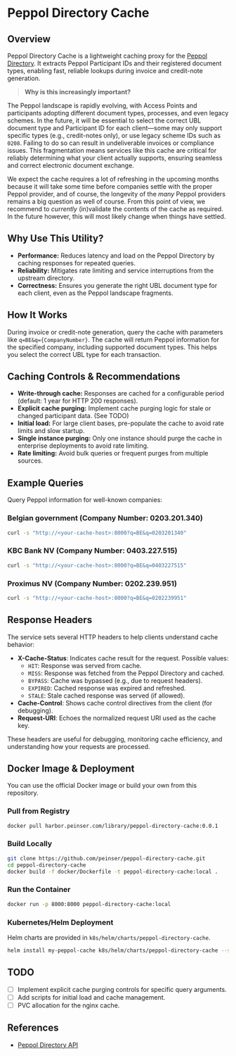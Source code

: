 
# Peppol Directory Cache

## Overview

Peppol Directory Cache is a lightweight caching proxy for the [Peppol Directory](https://directory.peppol.eu/search/1.0/json). It extracts Peppol Participant IDs and their registered document types, enabling fast, reliable lookups during invoice and credit-note generation.

> **Why is this increasingly important?**

The Peppol landscape is rapidly evolving, with Access Points and participants adopting different document types, processes, and even legacy schemes. In the future, it will be essential to select the correct UBL document type and Participant ID for each client—some may only support specific types (e.g., credit-notes only), or use legacy scheme IDs such as `0208`. Failing to do so can result in undeliverable invoices or compliance issues. This fragmentation means services like this cache are critical for reliably determining what your client actually supports, ensuring seamless and correct electronic document exchange.

We expect the cache requires a lot of refreshing in the upcoming months because it will take some time before companies settle with the proper Peppol provider, and of course, the longevity of the _many_ Peppol providers remains a big question as well of course. From this point of view, we recommend to _currently_ (in)validate the contents of the cache as required. In the future however, this will most likely change when things have settled.

## Why Use This Utility?

- **Performance:** Reduces latency and load on the Peppol Directory by caching responses for repeated queries.
- **Reliability:** Mitigates rate limiting and service interruptions from the upstream directory.
- **Correctness:** Ensures you generate the right UBL document type for each client, even as the Peppol landscape fragments.

## How It Works

During invoice or credit-note generation, query the cache with parameters like `q=BE&q={CompanyNumber}`. The cache will return Peppol information for the specified company, including supported document types. This helps you select the correct UBL type for each transaction.

## Caching Controls & Recommendations

- **Write-through cache:** Responses are cached for a configurable period (default: 1 year for HTTP 200 responses).
- **Explicit cache purging:** Implement cache purging logic for stale or changed participant data. (See TODO)
- **Initial load:** For large client bases, pre-populate the cache to avoid rate limits and slow startup.
- **Single instance purging:** Only one instance should purge the cache in enterprise deployments to avoid rate limiting.
- **Rate limiting:** Avoid bulk queries or frequent purges from multiple sources.

## Example Queries

Query Peppol information for well-known companies:

### Belgian government (Company Number: 0203.201.340)

```bash
curl -s "http://<your-cache-host>:8000?q=BE&q=0203201340"
```

### KBC Bank NV (Company Number: 0403.227.515)

```bash
curl -s "http://<your-cache-host>:8000?q=BE&q=0403227515"
```

### Proximus NV (Company Number: 0202.239.951)

```bash
curl -s "http://<your-cache-host>:8000?q=BE&q=0202239951"
```


## Response Headers

The service sets several HTTP headers to help clients understand cache behavior:

- **X-Cache-Status**: Indicates cache result for the request. Possible values:
	- `HIT`: Response was served from cache.
	- `MISS`: Response was fetched from the Peppol Directory and cached.
	- `BYPASS`: Cache was bypassed (e.g., due to request headers).
	- `EXPIRED`: Cached response was expired and refreshed.
	- `STALE`: Stale cached response was served (if allowed).
- **Cache-Control**: Shows cache control directives from the client (for debugging).
- **Request-URI**: Echoes the normalized request URI used as the cache key.

These headers are useful for debugging, monitoring cache efficiency, and understanding how your requests are processed.

## Docker Image & Deployment

You can use the official Docker image or build your own from this repository.

### Pull from Registry

```bash
docker pull harbor.peinser.com/library/peppol-directory-cache:0.0.1
```

### Build Locally

```bash
git clone https://github.com/peinser/peppol-directory-cache.git
cd peppol-directory-cache
docker build -f docker/Dockerfile -t peppol-directory-cache:local .
```

### Run the Container

```bash
docker run -p 8000:8000 peppol-directory-cache:local
```

### Kubernetes/Helm Deployment

Helm charts are provided in `k8s/helm/charts/peppol-directory-cache`.

```bash
helm install my-peppol-cache k8s/helm/charts/peppol-directory-cache --set defaults.ingress.enabled=false
```

## TODO

- [ ] Implement explicit cache purging controls for specific query arguments.
- [ ] Add scripts for initial load and cache management.
- [ ] PVC allocation for the nginx cache.

## References

- [Peppol Directory API](https://directory.peppol.eu/search/1.0/json)
